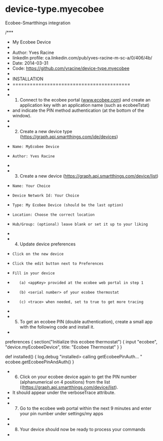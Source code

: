 device-type.myecobee
====================

Ecobee-Smartthings integration

/***
 *  My Ecobee Device
 *
 *  Author: Yves Racine
 *  linkedIn profile: ca.linkedin.com/pub/yves-racine-m-sc-a/0/406/4b/
 *  Date: 2014-03-31
 *  Code: https://github.com/yracine/device-type.myecobee
 *
 * INSTALLATION
 * =========================================
 *
 * 1) Connect to the ecobee portal (www.ecobee.com) and create an application key with an application name (such as ecobeeTstat)
 *    and indicate the PIN method authentication (at the bottom of the window).
 *
 * 2) Create a new device type (https://graph.api.smartthings.com/ide/devices)
 *     Name: MyEcobee Device
 *     Author: Yves Racine
 *    
 * 3) Create a new device (https://graph.api.smartthings.com/device/list)
 *     Name: Your Choice
 *     Device Network Id: Your Choice
 *     Type: My Ecobee Device (should be the last option)
 *     Location: Choose the correct location
 *     Hub/Group: (optional) leave blank or set it up to your liking
 *
 * 4) Update device preferences
 *     Click on the new device 
 *     Click the edit button next to Preferences
 *     Fill in your device 
 *        (a) <appKey> provided at the ecobee web portal in step 1
 *        (b) <serial number> of your ecobee thermostat
 *        (c) <trace> when needed, set to true to get more tracing
 *
 * 5) To get an ecobee PIN (double authentication), create a small app with the following code and install it.
 *
preferences {
    section("Initialize this ecobee thermostat") {
  	input "ecobee", "device.myEcobeeDevice", title: "Ecobee Thermostat"
    }
}
 
def installed() {
    log.debug "installed> calling getEcobeePinAuth... "
    ecobee.getEcobeePinAndAuth()
}
 
 * 6) Click on your ecobee device again to get the PIN number (alphanumerical on 4 positions) from the list ((https://graph.api.smartthings.com/device/list). 
 *    It should appear under the verboseTrace attribute.
 *
 * 7) Go to the ecobee web portal within the next 9 minutes and enter your pin number under settings/my apps
 *
 * 8) Your device should now be ready to process your commands
 *
